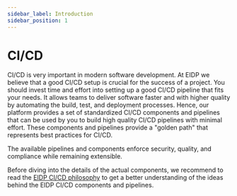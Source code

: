 ```yaml
---
sidebar_label: Introduction
sidebar_position: 1
---
```


# CI/CD

CI/CD is very important in modern software development.
At EIDP we believe that a good CI/CD setup is crucial for the success of a project.
You should invest time and effort into setting up a good CI/CD pipeline that fits your needs.
It allows teams to deliver software faster and with higher quality by automating the build, test, and deployment processes.
Hence, our platform provides a set of standardized CI/CD components and pipelines that can be used by you to build high quality CI/CD pipelines with minimal effort.
These components and pipelines provide a "golden path" that represents best practices for CI/CD.

The available pipelines and components enforce security, quality, and compliance while remaining extensible.

Before diving into the details of the actual components, we recommend to read the [EIDP CI/CD philosophy](philosophy.md) to get a better understanding of the ideas behind the EIDP CI/CD components and pipelines.
